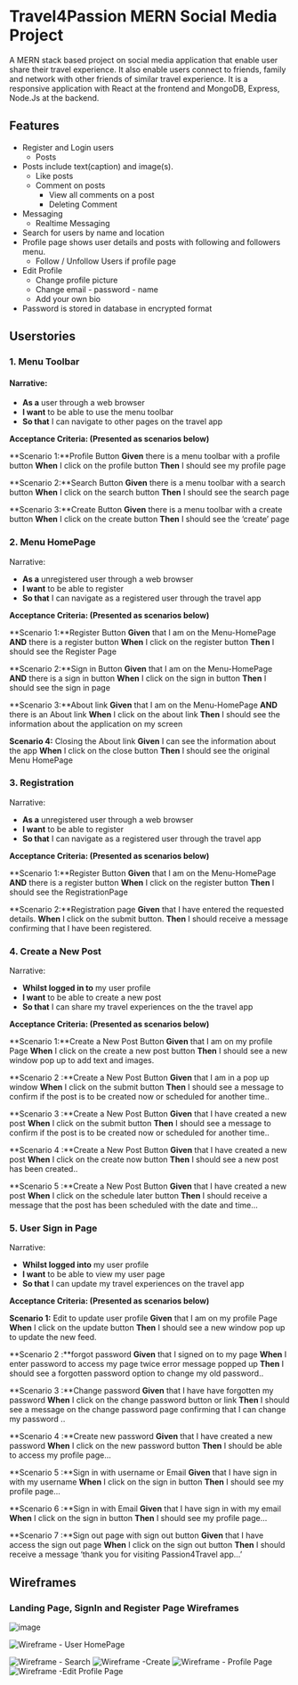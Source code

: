# Travel4Passion MERN Social Media Project

A MERN stack based project on social media application that enable user share their travel experience. It also enable users connect to friends, family and network with other friends of similar travel experience.  It is a responsive application with React at the frontend and MongoDB,  Express,  Node.Js at the backend. 


## Features

- Register and Login users
    - Posts
- Posts include text(caption) and image(s).
    - Like posts
    - Comment on posts
      - View all comments on a post
      - Deleting Comment
- Messaging
    - Realtime Messaging
- Search for users by name and location 
- Profile page shows user details and posts with following and followers menu.
    - Follow / Unfollow Users if profile page
- Edit Profile
    - Change profile picture
    - Change email - password - name
    - Add your own bio
- Password is stored in database in encrypted format 


## Userstories

### 1. Menu Toolbar

#### Narrative:
- **As a** user through a web browser 
- **I want** to be able to use the menu toolbar
- **So that** I can navigate to other pages on the travel app

**Acceptance Criteria: (Presented as scenarios below)**

**Scenario 1:**Profile Button
**Given** there is a menu toolbar with a profile button
**When** I click on the profile button
**Then** I should see my profile page

**Scenario 2:**Search Button
**Given** there is a menu toolbar with a search button
**When** I click on the search button
**Then** I should see the search page

**Scenario 3:**Create Button
**Given** there is a menu toolbar with a create button
**When** I click on the create button
**Then** I should see the ‘create’ page

### 2. Menu HomePage

Narrative:
- **As a** unregistered user through a web browser 
- **I want** to be able to register
- **So that** I can navigate as a registered user through the travel app

**Acceptance Criteria: (Presented as scenarios below)**

**Scenario 1:**Register Button
**Given** that I am on the Menu-HomePage
**AND** there is a register button
**When** I click on the register button
**Then** I should see the Register Page

**Scenario 2:**Sign in Button
**Given** that I am on the Menu-HomePage
**AND** there is a sign in button
**When** I click on the sign in button
**Then** I should see the sign in page

**Scenario 3:**About link
**Given** that I am on the Menu-HomePage
**AND** there is an About link
**When** I click on the about link
**Then** I should see the information about the application on my screen

**Scenario 4:** Closing the About link
**Given** I can see the information about the app
**When** I click on the close button
**Then** I should see the original Menu HomePage
  
### 3. Registration

Narrative:
- **As a** unregistered user through a web browser 
- **I want** to be able to register
- **So that** I can navigate as a registered user through the travel app

**Acceptance Criteria: (Presented as scenarios below)**

**Scenario 1:**Register Button
**Given** that I am on the Menu-HomePage
**AND** there is a register button
**When** I click on the register button
**Then** I should see the RegistrationPage


**Scenario 2:**Registration page
**Given** that I have entered the requested details. 
**When** I click on the submit button.
**Then** I should receive a message confirming that I have been registered.



### 4. Create a New Post

Narrative:
- **Whilst logged in to** my user profile 
- **I want** to be able to create a new post
- **So that** I can share my travel experiences on the the travel app

**Acceptance Criteria: (Presented as scenarios below)**

**Scenario 1:**Create a New Post Button
**Given** that I am on my profile Page
**When** I click on the create a new post button
**Then** I should see a new window pop up to add text and images.


**Scenario 2 :**Create a New Post Button
**Given** that I am in a pop up window
**When** I click on the submit button
**Then** I should see a message to confirm if the post is to be created now or scheduled for another time..

**Scenario 3 :**Create a New Post Button
**Given** that I have created a new post
**When** I click on the submit button
**Then** I should see a message to confirm if the post is to be created now or scheduled for another time..

**Scenario 4 :**Create a New Post Button
**Given** that I have created a new post
**When** I click on the create now button
**Then** I should see a new post has been created..

**Scenario 5 :**Create a New Post Button
**Given** that I have created a new post
**When** I click on the schedule later button
**Then** I should receive a message that the post has been scheduled with the date and time...



### 5. User Sign in Page

Narrative:
- **Whilst logged into** my user profile 
- **I want** to be able to view my user page 
- **So that** I can update my travel experiences on the travel app

**Acceptance Criteria: (Presented as scenarios below)**

**Scenario 1:** Edit to update user profile
**Given** that I am on my profile Page
**When** I click on the update button
**Then** I should see a new window pop up to update the new feed.

**Scenario 2 :**forgot password
**Given** that I signed on to my page
**When** I enter password to access my page twice error message popped up
**Then** I should see a forgotten password option to change my old password..

**Scenario 3 :**Change password
**Given** that I have have forgotten my password
**When** I click on the change password button or link
**Then** I should see a message on the change password page confirming that I can change my password ..

**Scenario 4 :**Create new password
**Given** that I have created a new password
**When** I click on the new password button
**Then** I should be able to access my profile page...

**Scenario 5 :**Sign in with username or Email
**Given** that I have sign in with my username
**When** I click on the sign in button 
**Then** I should see my profile page...

**Scenario 6 :**Sign in with Email
**Given** that I have sign in with my email
**When** I click on the sign in button 
**Then** I should see my profile page…

**Scenario 7 :**Sign out page with sign out button
**Given** that I have access the sign out page
**When** I click on the sign out button
**Then** I should receive a message ‘thank you for visiting Passion4Travel app…’


## Wireframes
### Landing Page, SignIn and Register Page Wireframes
![image](https://user-images.githubusercontent.com/111147873/217080705-e55c4133-1294-47f7-8ee1-6363eac5a6be.png)

![Wireframe - User HomePage](https://user-images.githubusercontent.com/111147873/217080934-ad06b787-9026-4fd7-b0f6-b2f6b625c82c.jpg)

![Wireframe - Search](https://user-images.githubusercontent.com/111147873/217080930-0569af98-0f6e-482d-aacd-d7cccb9caccd.png)
![Wireframe -Create](https://user-images.githubusercontent.com/111147873/217080938-cfcf5368-ff28-429a-829f-83040455e706.png)
![Wireframe - Profile Page](https://user-images.githubusercontent.com/111147873/217080921-3cd509df-a2b3-4119-95e1-1cd209eaa932.png)
![Wireframe -Edit Profile Page](https://user-images.githubusercontent.com/111147873/217080939-40ba0204-d3b7-49a5-8cd9-4f7b5a07ef16.png)



